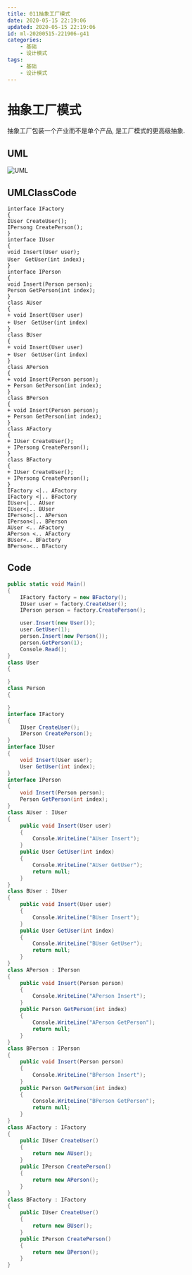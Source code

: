 ```yaml
---
title: 011抽象工厂模式
date: 2020-05-15 22:19:06
updated: 2020-05-15 22:19:06
id: ml-20200515-221906-g41
categories:
	- 基础
	- 设计模式
tags: 
	- 基础
	- 设计模式
---
```


# 抽象工厂模式

抽象工厂包装一个产业而不是单个产品, 是工厂模式的更高级抽象.
<!--more-->
## UML

![UML](http://www.plantuml.com/plantuml/png/hPF1IiGm48RlVOevhXJs1Tp3DeAIcnSV8BIZ5DPKagmeAkox-Y9EPeQIXdKHxAMT-JF_bp-atSVaGZe-7vhH9moFhaUmjwvFKtXlFXhx4370JK2NC9URg-l6tcE8atzIMRgyy5Kms4Y0rsaSm7fgqePPHthGRAw_JwSxJ8mb8un-mBSQ8_GA92Ayy8iSsXDCgWhN7roCq6cY5ivdeeLVGyqGimQaavI2kN2i5lvqCBCkhjFRPzwv-s_XmXUWaVx5iEg6tUTsE-Ufv7aBnijahehUI2zecP1weHdLs0sxSaSTNug6-MK29IoqFVg1_geV)

## UMLClassCode

```
interface IFactory
{
IUser CreateUser();
IPersong CreatePerson();
}
interface IUser
{
void Insert(User user);
User　GetUser(int index);
}
interface IPerson
{
void Insert(Person person);
Person GetPerson(int index);
}
class AUser
{
+ void Insert(User user)
+ User　GetUser(int index)
}
class BUser
{
+ void Insert(User user)
+ User　GetUser(int index)
}
class APerson
{
+ void Insert(Person person);
+ Person GetPerson(int index);
}
class BPerson
{
+ void Insert(Person person);
+ Person GetPerson(int index);
}
class AFactory
{
+ IUser CreateUser();
+ IPersong CreatePerson();
}
class BFactory
{
+ IUser CreateUser();
+ IPersong CreatePerson();
}
IFactory <|.. AFactory
IFactory <|.. BFactory
IUser<|.. AUser
IUser<|.. BUser
IPerson<|.. APerson
IPerson<|.. BPerson
AUser <.. AFactory
APerson <.. AFactory
BUser<.. BFactory
BPerson<.. BFactory
```

## Code

```C#
public static void Main()
{
    IFactory factory = new BFactory();
    IUser user = factory.CreateUser();
    IPerson person = factory.CreatePerson();

    user.Insert(new User());
    user.GetUser(1);
    person.Insert(new Person());
    person.GetPerson(1);
    Console.Read();
}
class User
{

}
class Person
{

}
interface IFactory
{
    IUser CreateUser();
    IPerson CreatePerson();
}
interface IUser
{
    void Insert(User user);
    User GetUser(int index);
}
interface IPerson
{
    void Insert(Person person);
    Person GetPerson(int index);
}
class AUser : IUser
{
    public void Insert(User user)
    {
        Console.WriteLine("AUser Insert");
    }
    public User GetUser(int index)
    {
        Console.WriteLine("AUser GetUser");
        return null;
    }
}
class BUser : IUser
{
    public void Insert(User user)
    {
        Console.WriteLine("BUser Insert");
    }
    public User GetUser(int index)
    {
        Console.WriteLine("BUser GetUser");
        return null;
    }
}
class APerson : IPerson
{
    public void Insert(Person person)
    {
        Console.WriteLine("APerson Insert");
    }
    public Person GetPerson(int index)
    {
        Console.WriteLine("APerson GetPerson");
        return null;
    }
}
class BPerson : IPerson
{
    public void Insert(Person person)
    {
        Console.WriteLine("BPerson Insert");
    }
    public Person GetPerson(int index)
    {
        Console.WriteLine("BPerson GetPerson");
        return null;
    }
}
class AFactory : IFactory
{
    public IUser CreateUser()
    {
        return new AUser();
    }
    public IPerson CreatePerson()
    {
        return new APerson();
    }
}
class BFactory : IFactory
{
    public IUser CreateUser()
    {
        return new BUser();
    }
    public IPerson CreatePerson()
    {
        return new BPerson();
    }
}
```